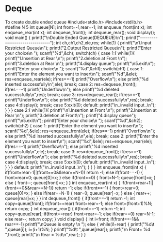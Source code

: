 # Deque
To create double ended queue
#include<stdio.h>
#include<stdlib.h>
#define N 5
int queue[N];
int front=-1,rear=-1;
int enqueue_front(int x);
int enqueue_rear(int x);
int dequeue_front();
int dequeue_rear();
void display();
void main()
{ printf("\nDouble Ended Queue(DEQUEUE)\n");
    printf("--------------------------------");
    int ch,ch1,ch2,ele,res;
     while(1)
    {
    printf("\n1.Input Restricted Queue\n");
    printf("2.Output Restricted Queue\n");
    printf("Enter your choice\n ");
    scanf("%d",&ch);
    switch(ch)
    {
       case 1:{
               while(1){
               printf("1.Insertion at Rear \n");
               printf("2.deletion at Front \n");
               printf("3.deletion at Rear \n");
               printf("4.display queue");
               printf("\n5.exit\n");
               printf("Enter your choice\n ");
               scanf("%d",&ch1);
               switch(ch1)
               {
                   case 1:
                       printf("Enter the element you want to insert\n");
                       scanf("%d",&ele);
                       res=enqueue_rear(ele);
                       if(res==-1)
                        printf("Overflow\n");
                       else
                        printf("%d inserted successfully\n",ele);
                       break;
                   case 2:
                       res=dequeue_front();
                       if(res==-1)
                        printf("Underflow\n");
                       else
                        printf("%d deleted successfully\n",res);
                          break;
                   case 3:
                       res=dequeue_rear();
                       if(res==-1)
                        printf("Underflow\n");
                       else
                        printf("%d deleted successfully\n",res);
                          break;
                   case 4:display();
                          break;
                   case 5:exit(0);
                   default: printf("\n..invalid input..\n");
               }
               }
              }
        case 2:{
               while(1){
                printf("\n1.Insertion at Front \n");
                printf("2.Insertion at Rear \n");
                printf("3.deletion at Front\n");
                printf("4.display queue");
                printf("\n5.exit\n");
                printf("Enter your choice\n ");
                scanf("%d",&ch2);
                switch(ch2)
                {
                   case 1:
                       printf("Enter the element you want to insert\n");
                       scanf("%d",&ele);
                       res=enqueue_front(ele);
                       if(res==-1)
                        printf("Overflow\n");
                       else
                        printf("%d inserted successfully\n",ele);
                       break;
                   case 2:
                       printf("Enter the element you want to insert\n");
                       scanf("%d",&ele);
                       res=enqueue_rear(ele);
                       if(res==-1)
                        printf("Overflow\n");
                       else
                        printf("%d inserted successfully\n",ele);
                          break;
                   case 3:
                       res=dequeue_front();
                       if(res==-1)
                        printf("Underflow\n");
                       else
                        printf("%d deleted successfully\n",res);
                       break;
                   case 4:display();
                          break;
                   case 5:exit(0);
                   default: printf("\n..invalid input..\n");
                }
               }
               }
      default: printf("\n..invalid input..\n");
    }
    }
}
int enqueue_front(int x)
{
    if(front=rear+1||(front==0&&rear==N-1))
        return -1;
    else if(front==-1)
    {
        front=rear=0;
        queue[0]=x;
    }
    else if(front==0)
    {
        front=N-1;
        queue[front]=x;
    }
    else
    {
        front--;
        queue[front]=x;
    }
}
int enqueue_rear(int x)
{
    if(front=rear+1||(front==0&&rear==N-1))
        return -1;
    else if(front==-1)
    {
        front=rear=0;
        queue[0]=x;
    }
    else if(rear==N-1)
    {
        rear=0;
        queue[rear]=x;
    }
    else
    {
        rear++;
        queue[rear]=x;
    }
}
int dequeue_front()
{
    if(front==-1)
        return -1;
    int copy=queue[front];
    if(front==rear)
        front=rear=-1;
    else
        front=(front+1)%N;
    return copy;
}
int dequeue_rear()
{
   if(front==-1)
        return -1;
    int copy=queue[rear];
    if(front==rear)
        front=rear=-1;
    else if(rear==0)
        rear=N-1;
    else
        rear--;
    return copy;
}
void display()
{
    int i=front;
    if(front==-1&& rear==-1)
        printf("\nQueue is empty \n ");
    else
    {
        while(i!=rear)
        {
            printf("%d\t ",queue[i]);
            i=(i+1)%N;
        }
        printf("%d\t ",queue[rear]);
        printf("\n Front= %d ",front);
        printf("\n Rear = %d\n",rear);
    }
}
